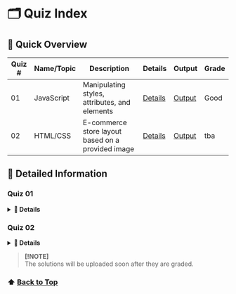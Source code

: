 # 🗂️ Quiz Index

## 📃 Quick Overview

| Quiz # | Name/Topic          | Description                                                      | Details            | Output | Grade | 
| ------ | ------------------- | ---------------------------------------------------------------- | ------------------ | ------ | ----- |
| 01     | JavaScript          | Manipulating styles, attributes, and elements | [Details](#quiz-01) | [Output](https://zainabdev.github.io/web-notes/quizes/quiz-01/) | Good | 
| 02     | HTML/CSS            | E-commerce store layout based on a provided image      | [Details](#quiz-02) | [Output](https://zainabdev.github.io/web-notes/quizes/quiz-02/) | tba | 

## 📑 Detailed Information

### Quiz 01 

<details>
  <summary><strong>📖 Details</strong></summary>

  **Description:** This quiz focuses on key JavaScript concepts, including how to change HTML attributes, manipulate elements, and adjust styles dynamically.
  
  - **[View Question](https://github.com/ZainabDev/web-notes/blob/main/quizes/quiz-01/QUESTIONS.md)**
  - **[View Solution HTML](https://github.com/ZainabDev/web-notes/blob/main/quizes/quiz-01/index.html)**
  - **[View Solution CSS](https://github.com/ZainabDev/web-notes/blob/main/quizes/quiz-01/style.css)**
  - **[View Solution JavaScript](https://github.com/ZainabDev/web-notes/blob/main/quizes/quiz-01/script.js)**
  - **[View Output](https://zainabdev.github.io/web-notes/quizes/quiz-01/)**

</details>

### Quiz 02

<details>
  <summary><strong>📖 Details</strong></summary>

  **Description:** In this quiz, you'll design an e-commerce store layout using HTML and CSS, based on a given reference image. The task will test your ability to translate visual designs into code.

  - **[View Question](https://github.com/ZainabDev/web-notes/blob/main/quizes/quiz-02/QUESTIONS.md)**
  - **[View Solution Index HTML](https://github.com/ZainabDev/web-notes/blob/main/quizes/quiz-02/index.html)**
  - **[View Solution Login HTML](https://github.com/ZainabDev/web-notes/blob/main/quizes/quiz-02/login.html)**
  - **[View Solution Registration HTML](https://github.com/ZainabDev/web-notes/blob/main/quizes/quiz-02/register.html)**
  - **[View Solution Contact HTML](https://github.com/ZainabDev/web-notes/blob/main/quizes/quiz-02/contact.html)**
  - **[View Solution Checkout HTML](https://github.com/ZainabDev/web-notes/blob/main/quizes/quiz-02/checkout.html)**
  - **[View Solution CSS](https://github.com/ZainabDev/web-notes/blob/main/quizes/quiz-02/style.css)**
  - **[View Solution JavaScript](https://github.com/ZainabDev/web-notes/blob/main/quizes/quiz-02/script.js)**
  - **[View Output](https://zainabdev.github.io/web-notes/quizes/quiz-02/)**

</details>

> **[!NOTE]**  
> The solutions will be uploaded soon after they are graded.

### ⬆️ [Back to Top](#quiz-index)
